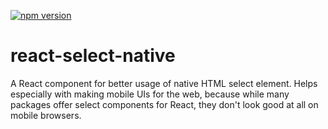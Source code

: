 [![npm version](https://badge.fury.io/js/react-select-native.svg)](https://badge.fury.io/js/react-select-native)

# react-select-native
A React component for better usage of native HTML select element. Helps especially with making mobile UIs for the web, because while many packages offer select components for React, they don't look good at all on mobile browsers.
